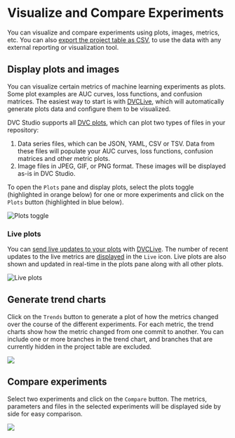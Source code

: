 # Visualize and Compare Experiments

You can visualize and compare experiments using plots, images, metrics, etc. You
can also
[export the project table as CSV](/doc/studio/user-guide/experiments/explore-ml-experiments#export-project-data),
to use the data with any external reporting or visualization tool.

## Display plots and images

You can visualize certain metrics of machine learning experiments as plots. Some
plot examples are AUC curves, loss functions, and confusion matrices. The
easiest way to start is with [DVCLive], which will automatically generate plots
data and configure them to be visualized.

DVC Studio supports all [DVC plots], which can plot two types of files in
your repository:

1. Data series files, which can be JSON, YAML, CSV or TSV. Data from these files
   will populate your AUC curves, loss functions, confusion matrices and other
   metric plots.
2. Image files in JPEG, GIF, or PNG format. These images will be displayed as-is
   in DVC Studio.

To open the `Plots` pane and display plots, select the plots toggle (highlighted
in orange below) for one or more experiments and click on the `Plots` button
(highlighted in blue below).

![Plots toggle](/img/studio-toggle-plots.png)

### Live plots

You can [send live updates to your plots][live-metrics-and-plots] with
[DVCLive]. The number of recent updates to the live metrics are
[displayed](/doc/studio/user-guide/experiments/explore-ml-experiments#git-history-and-live-metrics)
in the `Live` icon. Live plots are also shown and updated in real-time in the
plots pane along with all other plots.

![Live plots](https://static.iterative.ai/img/studio/live-plots.gif)

## Generate trend charts

Click on the `Trends` button to generate a plot of how the metrics changed over
the course of the different experiments. For each metric, the trend charts show
how the metric changed from one commit to another. You can include one or more
branches in the trend chart, and branches that are currently hidden in the
project table are excluded.

![](https://static.iterative.ai/img/studio/trends.png)

## Compare experiments

Select two experiments and click on the `Compare` button. The metrics,
parameters and files in the selected experiments will be displayed side by side
for easy comparison.

![](https://static.iterative.ai/img/studio/compare.png)

[live-metrics-and-plots]:
  /doc/studio/user-guide/experiments/live-metrics-and-plots
[dvclive]: /doc/dvclive
[dvc plots]: /doc/user-guide/experiment-management/visualizing-plots
